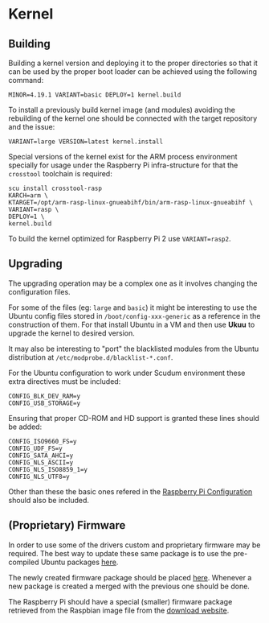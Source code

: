 # Kernel

## Building

Building a kernel version and deploying it to the proper directories so that it can be used
by the proper boot loader can be achieved using the following command:

    MINOR=4.19.1 VARIANT=basic DEPLOY=1 kernel.build

To install a previously build kernel image (and modules) avoiding the rebuilding of the kernel
one should be connected with the target repository and the issue:

    VARIANT=large VERSION=latest kernel.install

Special versions of the kernel exist for the ARM process environment specially for usage under
the Raspberry Pi infra-structure for that the `crosstool` toolchain is required:

    scu install crosstool-rasp
    KARCH=arm \
    KTARGET=/opt/arm-rasp-linux-gnueabihf/bin/arm-rasp-linux-gnueabihf \
    VARIANT=rasp \
    DEPLOY=1 \
    kernel.build

To build the kernel optimized for Raspberry Pi 2 use `VARIANT=rasp2`.

## Upgrading

The upgrading operation may be a complex one as it involves changing the configuration files.

For some of the files (eg: `large` and `basic`) it might be interesting to use the Ubuntu config files stored in `/boot/config-xxx-generic` as a reference in the construction of them. For that install Ubuntu in a VM and then use **Ukuu** to upgrade the kernel to desired version.

It may also be interesting to "port" the blacklisted modules from the Ubuntu distribution at `/etc/modprobe.d/blacklist-*.conf`.

For the Ubuntu configuration to work under Scudum environment these extra directives must be included:

```
CONFIG_BLK_DEV_RAM=y
CONFIG_USB_STORAGE=y
```

Ensuring that proper CD-ROM and HD support is granted these lines should be added:

```
CONFIG_ISO9660_FS=y
CONFIG_UDF_FS=y
CONFIG_SATA_AHCI=y
CONFIG_NLS_ASCII=y
CONFIG_NLS_ISO8859_1=y
CONFIG_NLS_UTF8=y
```

Other than these the basic ones refered in the [Raspberry Pi Configuration](rasp.md#kernel-configuration-file) should also be included.

## (Proprietary) Firmware

In order to use some of the drivers custom and proprietary firmware may be required. The best way to
update these same package is to use the pre-compiled Ubuntu packages [here](https://packages.ubuntu.com/bionic/linux-firmware).

The newly created firmware package should be placed [here](https://github.com/hivesolutions/patches/tree/master/firmware). Whenever
a new package is created a merged with the previous one should be done.

The Raspberry Pi should have a special (smaller) firmware package retrieved from the Raspbian image file from the [download website](https://www.raspberrypi.org/downloads/raspbian/).
